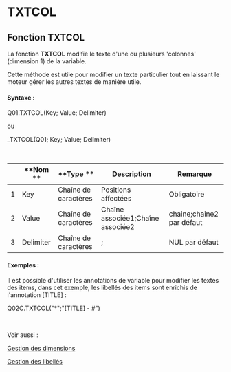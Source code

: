 # TXTCOL

## Fonction TXTCOL

La fonction **TXTCOL** modifie le texte d'une ou plusieurs 'colonnes' (dimension 1) de la variable.

Cette méthode est utile pour modifier un texte particulier tout en laissant le moteur gérer les autres textes de manière utile.

#### Syntaxe :&nbsp;

Q01.TXTCOL(Key; Value; Delimiter)

ou

\_TXTCOL(Q01; Key; Value; Delimiter)

&nbsp;

| &nbsp; | **Nom ** | **Type ** | **Description** | **Remarque** |
| --- | --- | --- | --- | --- |
| &#49; | Key | Chaîne de caractères | Positions affectées | Obligatoire |
| &#50; | Value | Chaîne de caractères | Chaîne associée1;Chaîne associée2 | chaine;chaine2 par défaut |
| &#51; | Delimiter | Chaîne de caractères | ; | NUL par défaut |


#### Exemples :

Il est possible d'utiliser les annotations de variable pour modifier les textes des items, dans cet exemple, les libellés des items sont enrichis de l'annotation \[TITLE\] :

Q02C.TXTCOL("\*";"\[TITLE\] - #")

&nbsp;

Voir aussi :&nbsp;

[Gestion des dimensions](<Gererlesdimensionsdesvariables1.md>)

[Gestion des libellés](<Gererleslibelleslestextes1.md>)
